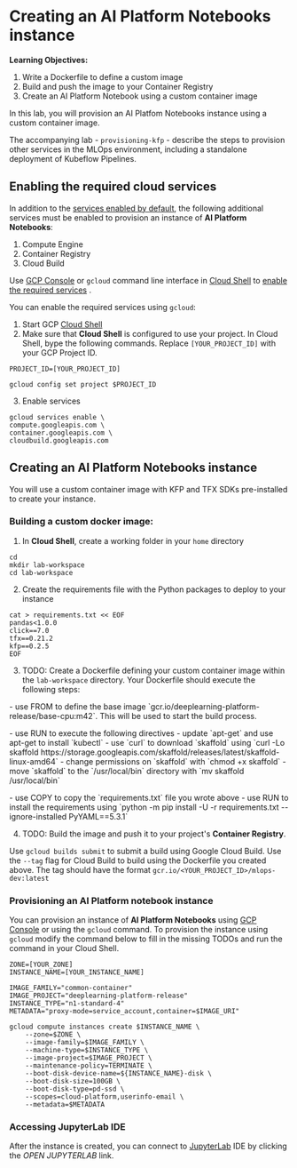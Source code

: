 # Creating an AI Platform Notebooks instance

**Learning Objectives:**
 1. Write a Dockerfile to define a custom image
 2. Build and push the image to your Container Registry
 2. Create an AI Platform Notebook using a custom container image
 
In this lab, you will provision an AI Platfom Notebooks instance using a custom container image.

The accompanying lab - `provisioning-kfp` - describe the steps to provision other services in the MLOps environment, including a standalone deployment of Kubeflow Pipelines.

## Enabling the required cloud services

In addition to the [services enabled by default](https://cloud.google.com/service-usage/docs/enabled-service), the following additional services must be enabled to provision an instance of **AI Platform Notebooks**:

1. Compute Engine
1. Container Registry
1. Cloud Build

Use [GCP Console](https://console.cloud.google.com/) or `gcloud` command line interface in [Cloud Shell](https://cloud.google.com/shell/docs/) to [enable the required services](https://cloud.google.com/service-usage/docs/enable-disable) . 

You can enable the required services using `gcloud`:
1. Start GCP [Cloud Shell](https://cloud.google.com/shell/docs/)
2. Make sure that **Cloud Shell** is configured to use your project. In Cloud Shell, bype the following commands. Replace `[YOUR_PROJECT_ID]` with your GCP Project ID.

```
PROJECT_ID=[YOUR_PROJECT_ID]

gcloud config set project $PROJECT_ID
```

3. Enable services
```
gcloud services enable \
compute.googleapis.com \
container.googleapis.com \
cloudbuild.googleapis.com 

```

## Creating an **AI Platform Notebooks** instance

You will use a custom container image with KFP and TFX SDKs pre-installed to create your instance. 

### Building a custom docker image:

1. In **Cloud Shell**,  create a working folder in your `home` directory
```
cd
mkdir lab-workspace
cd lab-workspace
```

2. Create the requirements file with the Python packages to deploy to your instance
```
cat > requirements.txt << EOF
pandas<1.0.0
click==7.0
tfx==0.21.2
kfp==0.2.5
EOF
```


3. TODO: Create a Dockerfile defining your custom container image within the `lab-workspace` directory. Your Dockerfile should execute the following steps:
 <p>- use FROM to define the base image `gcr.io/deeplearning-platform-release/base-cpu:m42`. This will be used to start the build process.</p> 
 - use RUN to execute the following directives
     - update `apt-get` and use apt-get to install `kubectl`
     - use `curl` to download `skaffold` using `curl -Lo skaffold https://storage.googleapis.com/skaffold/releases/latest/skaffold-linux-amd64`
     - change permissions on `skaffold` with `chmod +x skaffold`
     - move `skaffold` to the `/usr/local/bin` directory with `mv skaffold /usr/local/bin`
 <p>- use COPY to copy the `requirements.txt` file you wrote above 
 - use RUN to install the requirements using `python -m pip install -U -r requirements.txt --ignore-installed PyYAML==5.3.1`</p>

4. TODO: Build the image and push it to your project's **Container Registry**. 

Use `gcloud builds submit` to submit a build using Google Cloud Build. Use the `--tag` flag for Cloud Build to build using the Dockerfile you created above. The tag should have the format `gcr.io/<YOUR_PROJECT_ID>/mlops-dev:latest`

### Provisioning an AI Platform notebook instance

You can provision an instance of **AI Platform Notebooks** using  [GCP Console](https://cloud.google.com/ai-platform/notebooks/docs/custom-container) or using the `gcloud` command. To provision the instance using `gcloud` modify the command below to fill in the missing TODOs and run the command in your Cloud Shell.

```
ZONE=[YOUR_ZONE]
INSTANCE_NAME=[YOUR_INSTANCE_NAME]

IMAGE_FAMILY="common-container"
IMAGE_PROJECT="deeplearning-platform-release"
INSTANCE_TYPE="n1-standard-4"
METADATA="proxy-mode=service_account,container=$IMAGE_URI"

gcloud compute instances create $INSTANCE_NAME \
    --zone=$ZONE \
    --image-family=$IMAGE_FAMILY \
    --machine-type=$INSTANCE_TYPE \
    --image-project=$IMAGE_PROJECT \
    --maintenance-policy=TERMINATE \
    --boot-disk-device-name=${INSTANCE_NAME}-disk \
    --boot-disk-size=100GB \
    --boot-disk-type=pd-ssd \
    --scopes=cloud-platform,userinfo-email \
    --metadata=$METADATA
```


### Accessing JupyterLab IDE

After the instance is created, you can connect to [JupyterLab](https://jupyter.org/) IDE by clicking the *OPEN JUPYTERLAB* link.

